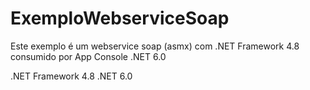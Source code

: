 # ExemploWebserviceSoap

Este exemplo é um webservice soap (asmx) com .NET Framework 4.8 consumido por App Console .NET 6.0

.NET Framework 4.8
.NET 6.0
